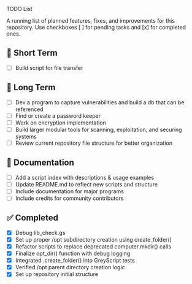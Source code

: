 TODO List

A running list of planned features, fixes, and improvements for this repository.
Use checkboxes [ ] for pending tasks and [x] for completed ones.

## 📌 Short Term
- [ ] Build script for file transfer

## 🔧 Long Term
- [ ] Dev a program to capture vulnerabilities and build a db that can be referenced
- [ ] Find or create a password keeper
- [ ] Work on encryption implementation
- [ ] Build larger modular tools for scanning, exploitation, and securing systems
- [ ] Review current repository file structure for better organization

## 📝 Documentation
- [ ] Add a script index with descriptions & usage examples
- [ ] Update README.md to reflect new scripts and structure
- [ ] Include documentation for major programs
- [ ] Include credits for community contributors

## ✅ Completed
- [x] Debug lib_check.gs
- [x] Set up proper /opt subdirectory creation using create_folder()
- [x] Refactor scripts to replace deprecated computer.mkdir() calls
- [x] Finalize opt_dir() function with debug logging
- [x] Integrated .create_folder() into GreyScript tests
- [x] Verified /opt parent directory creation logic
- [x] Set up repository initial structure